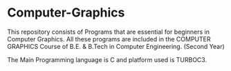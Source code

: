 # Computer-Graphics

This repository consists of Programs that are essential for beginners in Computer Graphics. 
All these programs are included in the COMPUTER GRAPHICS Course of B.E. & B.Tech in Computer Engineering. (Second Year)

The Main Programming language is C and platform used is TURBOC3. 
